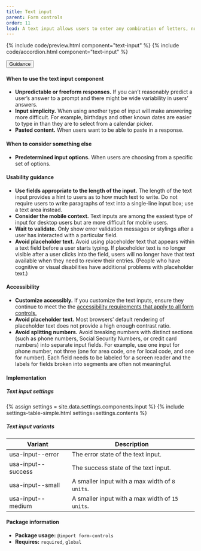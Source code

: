 ```yaml
---
title: Text input
parent: Form controls
order: 11
lead: A text input allows users to enter any combination of letters, numbers, or symbols. Text input boxes can span single or multiple lines.
---
```


{% include code/preview.html component="text-input" %}
{% include code/accordion.html component="text-input" %}

<div class="usa-accordion usa-accordion--bordered site-accordion-docs">
  <button class="usa-button-unstyled usa-accordion__button"
      aria-expanded="true" aria-controls="text-input-docs">
    Guidance
  </button>
  <div id="text-input-docs" aria-hidden="false" class="usa-accordion__content site-component-usage">
    <h4>When to use the text input component</h4>
    <ul class="usa-content-list">
      <li><strong>Unpredictable or freeform responses.</strong> If you can’t reasonably predict a user’s answer to a prompt and there might be wide variability in users’ answers.</li>
      <li><strong>Input simplicity.</strong> When using another type of input will make answering more difficult. For example, birthdays and other known dates are easier to type in than they are to select from a calendar picker.</li>
      <li><strong>Pasted content.</strong> When users want to be able to paste in a response.</li>
    </ul>
    <h4>When to consider something else</h4>
    <ul class="usa-content-list">
      <li><strong>Predetermined input options.</strong> When users are choosing from a specific set of options.</li>
    </ul>
    <h4>Usability guidance</h4>
    <ul class="usa-content-list">
      <li><strong>Use fields appropriate to the length of the input.</strong> The length of the text input provides a hint to users as to how much text to write. Do not require users to write paragraphs of text into a single-line input box; use a text area instead.</li>
      <li><strong>Consider the mobile context.</strong> Text inputs are among the easiest type of input for desktop users but are more difficult for mobile users.</li>
      <li><strong>Wait to validate.</strong> Only show error validation messages or stylings after a user has interacted with a particular field.</li>
      <li><strong>Avoid placeholder text.</strong> Avoid using placeholder text that appears within a text field before a user starts typing. If placeholder text is no longer visible after a user clicks into the field, users will no longer have that text available when they need to review their entries. (People who have cognitive or visual disabilities have additional problems with placeholder text.)</li>
    </ul>
    <h4 class="usa-heading">Accessibility</h4>
    <ul class="usa-content-list">
      <li><strong>Customize accessibly.</strong> If you customize the text inputs, ensure they continue to meet the the <a href="{{ site.baseurl }}/form-controls/"> accessibility requirements that apply to all form controls.</a></li>
      <li><strong>Avoid placeholder text.</strong> Most browsers’ default rendering of placeholder text does not provide a high enough contrast ratio.</li>
      <li><strong>Avoid splitting numbers.</strong> Avoid breaking numbers with distinct sections (such as phone numbers, Social Security Numbers, or credit card numbers) into separate input fields. For example, use one input for phone number, not three (one for area code, one for local code, and one for number). Each field needs to be labeled for a screen reader and the labels for fields broken into segments are often not meaningful.</li>
    </ul>
    <h4 class="usa-heading">Implementation</h4>
    <h5 id="component-settings-text-input">Text input settings</h5>
    {% assign settings = site.data.settings.components.input %}
    {% include settings-table-simple.html
      settings=settings.contents
    %}
    <h5 id="component-variants-text-input">Text input variants</h5>
    <table class="usa-table--borderless site-table-responsive site-table-simple" aria-labelledby="component-variants-text-input">
      <thead>
        <tr>
          <th scope="col" class="flex-6">Variant</th>
          <th scope="col" class="flex-6">Description</th>
        </tr>
      </thead>
      <tbody class="font-mono-2xs">
        <tr>
          <td class="flex-6" data-title="Variant">usa-input--error</td>
          <td class="flex-6" data-title="Description">
            <span class="font-lang-3xs">The error state of the text input.</span>
          </td>
        </tr>
        <tr>
          <td class="flex-6" data-title="Variant">usa-input--success</td>
          <td class="flex-6" data-title="Description">
            <span class="font-lang-3xs">The success state of the text input.</span>
          </td>
        </tr>
        <tr>
          <td class="flex-6" data-title="Variant">usa-input--small</td>
          <td class="flex-6" data-title="Description">
            <span class="font-lang-3xs">A smaller input with a max width of <code>8 units</code>.</span>
          </td>
        </tr>
        <tr>
          <td class="flex-6" data-title="Variant">usa-input--medium</td>
          <td class="flex-6" data-title="Description">
            <span class="font-lang-3xs">A smaller input with a max width of <code>15 units</code>.</span>
          </td>
        </tr>
      </tbody>
    </table>
    <h4 class="usa-heading">Package information</h4>
    <ul class="usa-content-list">
      <li>
        <strong>Package usage:</strong> <code>@import form-controls</code>
      </li>
      <li>
        <strong>Requires:</strong> <code>required</code>, <code>global</code>
      </li>
    </ul>
  </div>
</div>
